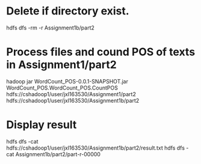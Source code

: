 # Delete if directory exist.
hdfs dfs -rm -r Assignment1b/part2

# Process files and cound POS of texts in Assignment1/part2
hadoop jar WordCount_POS-0.0.1-SNAPSHOT.jar WordCount_POS.WordCount_POS.CountPOS hdfs://cshadoop1/user/jxl163530/Assignment1/part2 hdfs://cshadoop1/user/jxl163530/Assignment1b/part2

# Display result
hdfs dfs -cat hdfs://cshadoop1/user/jxl163530/Assignment1b/part2/result.txt
hdfs dfs -cat Assignment1b/part2/part-r-00000

